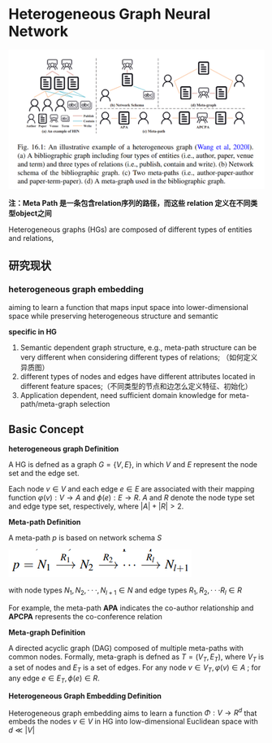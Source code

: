 # Heterogeneous Graph Neural Network

![image-20221107204857203](./assets/image-20221107204857203-1667825365311-1.png)

**注：Meta Path 是一条包含relation序列的路径，而这些 relation 定义在不同类型object之间**

Heterogeneous graphs (HGs) are composed of different types of entities and relations,

## 研究现状

### heterogeneous graph embedding

aiming to learn a function that maps input space into lower-dimensional space while preserving heterogeneous structure and semantic

**specific in HG**

1. Semantic dependent graph structure, e.g., meta-path structure can be very different when considering different types of relations; （如何定义异质图）
2. different types of nodes and edges have different attributes located in different feature spaces;（不同类型的节点和边怎么定义特征、初始化）
3. Application dependent, need sufficient domain knowledge for meta-path/meta-graph selection

## Basic Concept

**heterogeneous graph Definition**

A HG is defned as a graph $G = \{V ,E \}$, in which $V$ and $E$ represent the node set and the edge set. 

Each node $v ∈ V$ and each edge $e ∈ E$ are associated with their mapping function $φ(v) : V → A$ and $ϕ(e) : E → R$. $A$ and $R$ denote the node type set and edge type set, respectively, where $|A |+|R| > 2.$

**Meta-path Definition**

A meta-path $p$ is based on network schema $S$ 

![image-20221107212339714](./assets/image-20221107212339714.png)

with node types $N_1,N_2,··· ,N_{l+1} ∈ N$ and edge types $R_1,R_2,···R_l ∈ R$

For example, the meta-path **APA** indicates the co-author relationship and **APCPA** represents the co-conference relation

**Meta-graph Definition**

A directed acyclic graph (DAG) composed of multiple meta-paths with common nodes. Formally, meta-graph is defned as $T = (V_T ,E_T )$, where $V_T$ is a set of nodes and $E_T$ is a set of edges. For any node $v ∈ V_T ,φ(v) ∈ A$ ; for any edge $e ∈ E_T ,ϕ(e) ∈ R$.

**Heterogeneous Graph Embedding Definition**

Heterogeneous graph embedding aims to learn a function $Φ : V → R^d$ that embeds the nodes $v ∈ V$ in HG into low-dimensional Euclidean space with $d ≪ |V |$

